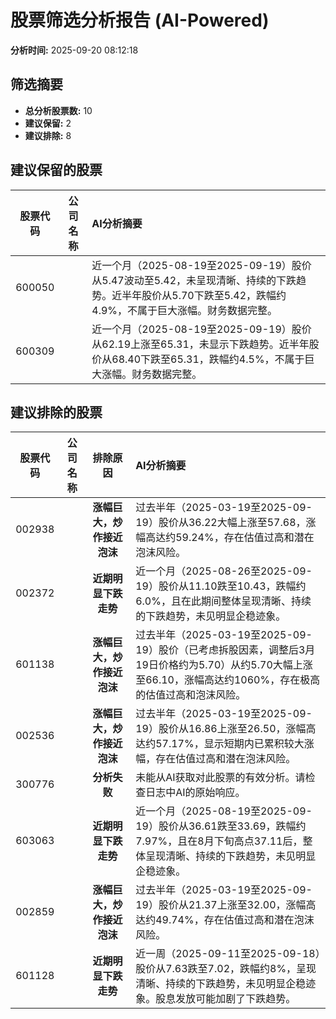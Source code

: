 # 股票筛选分析报告 (AI-Powered)

**分析时间:** 2025-09-20 08:12:18

## 筛选摘要

- **总分析股票数:** 10
- **建议保留:** 2
- **建议排除:** 8

## 建议保留的股票

| 股票代码 | 公司名称 | AI分析摘要 |
|:---:|:---:|:---|
| 600050 |  | 近一个月（2025-08-19至2025-09-19）股价从5.47波动至5.42，未呈现清晰、持续的下跌趋势。近半年股价从5.70下跌至5.42，跌幅约4.9%，不属于巨大涨幅。财务数据完整。 |
| 600309 |  | 近一个月（2025-08-19至2025-09-19）股价从62.19上涨至65.31，未显示下跌趋势。近半年股价从68.40下跌至65.31，跌幅约4.5%，不属于巨大涨幅。财务数据完整。 |

## 建议排除的股票

| 股票代码 | 公司名称 | 排除原因 | AI分析摘要 |
|:---:|:---:|:---:|:---|
| 002938 |  | **涨幅巨大，炒作接近泡沫** | 过去半年（2025-03-19至2025-09-19）股价从36.22大幅上涨至57.68，涨幅高达约59.24%，存在估值过高和潜在泡沫风险。 |
| 002372 |  | **近期明显下跌走势** | 近一个月（2025-08-26至2025-09-19）股价从11.10跌至10.43，跌幅约6.0%，且在此期间整体呈现清晰、持续的下跌趋势，未见明显企稳迹象。 |
| 601138 |  | **涨幅巨大，炒作接近泡沫** | 过去半年（2025-03-19至2025-09-19）股价（已考虑拆股因素，调整后3月19日价格约为5.70）从约5.70大幅上涨至66.10，涨幅高达约1060%，存在极高的估值过高和泡沫风险。 |
| 002536 |  | **涨幅巨大，炒作接近泡沫** | 过去半年（2025-03-19至2025-09-19）股价从16.86上涨至26.50，涨幅高达约57.17%，显示短期内已累积较大涨幅，存在估值过高和潜在泡沫风险。 |
| 300776 |  | **分析失败** | 未能从AI获取对此股票的有效分析。请检查日志中AI的原始响应。 |
| 603063 |  | **近期明显下跌走势** | 近一个月（2025-08-19至2025-09-19）股价从36.61跌至33.69，跌幅约7.97%，且在8月下旬高点37.11后，整体呈现清晰、持续的下跌趋势，未见明显企稳迹象。 |
| 002859 |  | **涨幅巨大，炒作接近泡沫** | 过去半年（2025-03-19至2025-09-19）股价从21.37上涨至32.00，涨幅高达约49.74%，存在估值过高和潜在泡沫风险。 |
| 601128 |  | **近期明显下跌走势** | 近一周（2025-09-11至2025-09-18）股价从7.63跌至7.02，跌幅约8%，呈现清晰、持续的下跌趋势，未见明显企稳迹象。股息发放可能加剧了下跌趋势。 |
